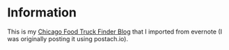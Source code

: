 # Information

This is my [Chicago Food Truck Finder Blog](http://blog.chicagofoodtruckfinder.com) that I imported from evernote (I was originally posting it using postach.io).

